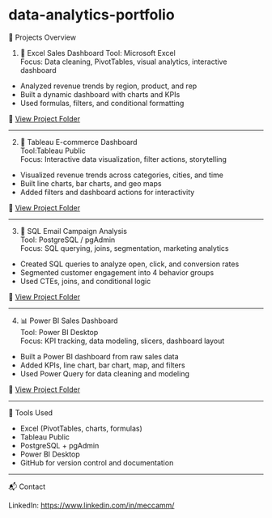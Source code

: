 # data-analytics-portfolio

📁 Projects Overview

1. 🧮 Excel Sales Dashboard
Tool: Microsoft Excel  
Focus: Data cleaning, PivotTables, visual analytics, interactive dashboard

- Analyzed revenue trends by region, product, and rep
- Built a dynamic dashboard with charts and KPIs
- Used formulas, filters, and conditional formatting

🔗 [View Project Folder](./excel-sales-dashboard)

---

2. 📍 Tableau E-commerce Dashboard  
Tool:Tableau Public  
Focus: Interactive data visualization, filter actions, storytelling

- Visualized revenue trends across categories, cities, and time
- Built line charts, bar charts, and geo maps
- Added filters and dashboard actions for interactivity

🔗 [View Project Folder](https://github.com/MeccaMMuhammad/data-analytics-portfolio/tree/main/tableau-customer-dashboard)

---

 3. 🧠 SQL Email Campaign Analysis  
Tool: PostgreSQL / pgAdmin  
Focus: SQL querying, joins, segmentation, marketing analytics

- Created SQL queries to analyze open, click, and conversion rates
- Segmented customer engagement into 4 behavior groups
- Used CTEs, joins, and conditional logic

🔗 [View Project Folder](https://github.com/MeccaMMuhammad/data-analytics-portfolio/tree/main/sql-campaign-analysis)

---

4. 📊 Power BI Sales Dashboard  
Tool: Power BI Desktop  
Focus: KPI tracking, data modeling, slicers, dashboard layout

- Built a Power BI dashboard from raw sales data
- Added KPIs, line chart, bar chart, map, and filters
- Used Power Query for data cleaning and modeling

🔗 [View Project Folder](https://github.com/MeccaMMuhammad/data-analytics-portfolio/tree/main/powerbi-sales-dashboard)

---

🧰 Tools Used

- Excel (PivotTables, charts, formulas)
- Tableau Public
- PostgreSQL + pgAdmin
- Power BI Desktop
- GitHub for version control and documentation

---

 📬 Contact

LinkedIn:  https://www.linkedin.com/in/meccamm/
